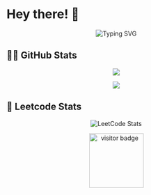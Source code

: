 # Hey there! 👋
<p align="center">
  <img src="https://readme-typing-svg.demolab.com?font=JetBrains+Mono&size=28&duration=4000&pause=1000&color=00FF00&center=true&vCenter=true&width=900&height=60&lines=I'm+Sethu+Madhav!;I'm+a+Software+developer.;Welcome+to+my+Github+profile!" alt="Typing SVG">
</p>

## 👨‍💻 GitHub Stats

<p align="center">
  <img src="https://github-readme-stats.vercel.app/api?username=Sethu-madhav&show_icons=true&theme=github_dark&include_all_commits=true&count_private=true" />
</p>

<p align="center">
  <img src="https://github-readme-streak-stats.herokuapp.com/?user=Sethu-madhav&theme=github-dark-green" />
</p>

## 🌟 Leetcode Stats

<p align="center">
  <img src="https://leetcard.jacoblin.cool/Sethu4784?ext=heatmap&theme=dark&border=0&radius=20&animation=true" alt="LeetCode Stats" />
</p>
<p align="center">
  <img src="https://komarev.com/ghpvc/?username=Sethu-madhav&label=Visitor%20Count&color=brightgreen&style=for-the-badge" alt="visitor badge" width="125"/>
</p>



<!---
Sethu-madhav/Sethu-madhav is a ✨ special ✨ repository because its `README.md` (this file) appears on your GitHub profile.
You can click the Preview link to take a look at your changes.
--->
